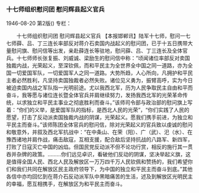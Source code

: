 ### 十七师组织慰问团  慰问辉县起义官兵

1946-08-20
第2版()
专栏：

　　十七师组织慰问团
    慰问辉县起义官兵
    【本报邯郸讯】陆军十七师，慰问一七七师薛、吕、丁三连长率部反对蒋介石卖国内战起义的慰问团，已于十五日携带大量慰问旗、慰问信等出发，亲赴薛连长等驻地，慰问薛、吕、丁三连长及全体官兵。十七师师长张复振、刘威诚、梁励生的慰问信中称：“顷闻诸位率部反对卖国独裁内战，光荣起义，至深钦佩，而和平民主为全世界全中国之同一道路，亦为全国一切爱国军队，一切爱国军人之同一道路。大势所趋，人心所向，凡拥护和平民主者必然胜利，凡坚持卖国独裁者必然失败。诸位见义勇为，振臂高呼，实为今日被迫卖国内战之军队指一光明前途。尤以我西北军，历为人民争取民主自由和平而奋斗，我等愿与诸位连长暨全体官兵并肩继续努力，发扬我西北军的光荣革命传统，以求独立和平民主事业之彻底胜利而奋斗。”该师司令部与政治部的慰问旗上写着：“你们的义举，是爱国军队的指标，是西北人民的光荣”，“你们实践了人民的愿望，打击了反动派卖国独裁内战的阴谋，光荣起义。愿我们携手前进，为独立和平民主而奋斗。”该师陈团全体官兵的慰问信，除对光荣起义的官兵致以虔诚的慰问和敬意外，并叙及西北军抗战中：“在中条山、在荣（阳）、广（武）、汜（水）、在豫西诸地并肩作战，痛击敌寇，互相支援，配合敌后坚持抗战的八路军、新四军，打败了日寇灭亡中国的凶焰。但国民党反动派不但不论功行赏，相反的施行其一贯吞并杂牌的政策。………你们远见卓识，看破他们反动的阴谋，坚决举起义旗，这是值得全国人民、西北人民及解放区一万万四千万人民钦佩和赞扬的，我们希望你们和我们共同在解放区民主政府领导下，为中国的独立和平民主而奋斗到底。”其他各信中亦均回忆到在蒋介石反动派军队中黑暗痛苦的生活，述及到解放区光明民主的幸福，愿互相携手，在解放区为和平民主而奋斗。
